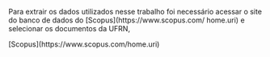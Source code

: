 <p>
  Para extrair os dados utilizados nesse trabalho foi necessário acessar o site do banco de dados do [Scopus](https://www.scopus.com/
  home.uri) e selecionar os documentos da UFRN,
</p>
[Scopus](https://www.scopus.com/home.uri)
